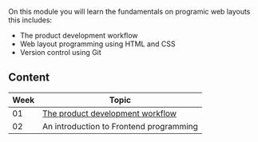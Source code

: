 On this module you will learn the fundamentals on programic web layouts this includes:

* The product development workflow
* Web layout programming using HTML and CSS
* Version control using Git

## Content

Week | Topic
----- | ----
01 | [The product development workflow](https://github.com/magma-labs/MagmaHackers/tree/master/module-01/week-01)
02 | An introduction to Frontend programming
